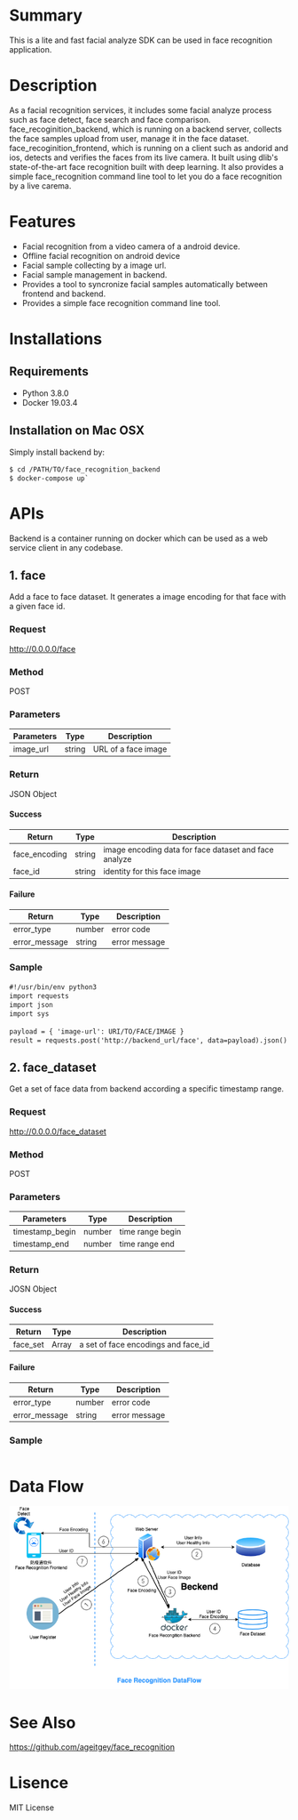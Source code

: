 # Summary
This is a lite and fast facial analyze SDK can be used in face recognition application.  

# Description
As a facial recognition services, it includes some facial analyze process such as face detect, face search and face comparison. face_recoginition_backend, which is running on a backend server, collects the face samples upload from user, manage it in the face dataset. face_recoginition_frontend, which is running on a client such as andorid and ios, detects and verifies the faces from its live camera. 
It built using dlib's state-of-the-art face recognition built with deep learning. It also provides a simple face_recognition command line tool to let you do a face recognition by a live carema.

# Features
* Facial recognition from a video camera of a android device.
* Offline facial recognition on android device
* Facial sample collecting by a image url.
* Facial sample management in backend.
* Provides a tool to syncronize facial samples automatically between frontend and backend.
* Provides a simple face recognition command line tool.

# Installations
## Requirements
* Python 3.8.0
* Docker 19.03.4

## Installation on Mac OSX
Simply install backend by:
```
$ cd /PATH/TO/face_recognition_backend
$ docker-compose up`
```

# APIs
Backend is a container running on docker which can be used as a web service client in any codebase.

## 1. face
Add a face to face dataset. It generates a image encoding for that face with a given face id.

### Request
http://0.0.0.0/face

### Method
POST

### Parameters
Parameters | Type | Description
---------- | ---- | -----------
image_url | string | URL of a face image

### Return
JSON Object

#### Success
Return | Type | Description
------ | ---- | -----------
face_encoding | string | image encoding data for face dataset and face analyze
face_id | string | identity for this face image 

#### Failure
Return | Type | Description
------ | ---- | -----------
error_type | number | error code
error_message | string | error message

### Sample 
```
#!/usr/bin/env python3
import requests
import json
import sys

payload = { 'image-url': URI/TO/FACE/IMAGE }
result = requests.post('http://backend_url/face', data=payload).json()
```

## 2. face_dataset
Get a set of face data from backend according a specific timestamp range.

### Request
http://0.0.0.0/face_dataset

### Method
POST

### Parameters
Parameters | Type | Description
---------- | ---- | -----------
timestamp_begin | number | time range begin
timestamp_end | number | time range end

### Return
JOSN Object

#### Success
Return | Type | Description
------ | ---- | -----------
face_set | Array | a set of face encodings and face_id

#### Failure
Return | Type | Description
------ | ---- | -----------
error_type | number | error code
error_message | string | error message

### Sample
```
```
# Data Flow
![Data Flow](/doc/FacialRecognitionDataFlow.png)

# See Also
https://github.com/ageitgey/face_recognition

# Lisence
MIT License
